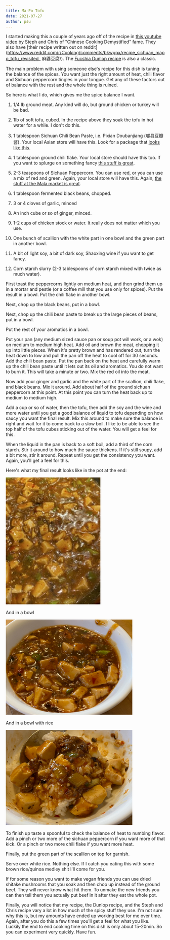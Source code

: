 ```yaml
---
title: Ma-Po Tofu
date: 2021-07-27
author: psu
---
```


I started making this a couple of years ago off of the recipe in [this youtube
video](https://www.youtube.com/watch?v=AujuLHK3hvs) by Steph and Chris of "Chinese Cooking
Demystified" fame. They also have [their recipe written out on
reddit](https://www.reddit.com/r/Cooking/comments/bkwppx/recipe_sichuan_mapo_tofu_revisited_
麻婆豆腐/). The [Fucshia Dunlop
recipe](https://www.epicurious.com/recipes/member/views/ma-po-dofu-by-fuschia-dunlop-50015560)
is also a classic.

The main problem with using someone else's recipe for this dish is tuning the balance of
the spices. You want just the right amount of heat, chili flavor and Sichuan peppercorn
tingles in your tongue. Get any of these factors out of balance with the rest and the
whole thing is ruined.

So here is what I do, which gives me the spice balance I want.

1. 1/4 lb ground meat. Any kind will do, but ground chicken or turkey will be bad.

1. 1lb of soft tofu, cubed. In the recipe above they soak the tofu in hot water for a
   while. I don't do this.

1. 1 tablespoon Sichuan Chili Bean Paste, i.e. Pixian Doubanjiang (郫县豆瓣酱). Your local
   Asian store will have this. Look for a package that [looks like
   this](https://www.amazon.com/Sichuan-Pixian-Boad-Paste-Chili/dp/B01M31VHNZ/ref=sr_1_4?crid=2BYHBAGK31S1A&keywords=pixian+doubanjiang&qid=1581962243&sprefix=pixian%2Caps%2C126&sr=8-4).

1. 1 tablespoon ground chili flake. Your local store should have this too. If you want to
   splurge on something fancy [this stuff is
   great](https://themalamarket.com/collections/sichuan-spices-dry-goods/products/sichuan-chili-flakes-xiang-la-jiao-mian).

1. 2-3 teaspoons of Sichuan Peppercorn. You can use red, or you can use a mix of red and
   green. Again, your local store will have this. Again, [the stuff at the Mala market is
   great](https://themalamarket.com/collections/sichuan-spices-dry-goods/products/sichuan-flower-pepper-special-grade-da-hong-pao-sichuan-pepper).

1. 1 tablespoon fermented black beans, chopped.

1. 3 or 4 cloves of garlic, minced

1. An inch cube or so of ginger, minced.

1. 1-2 cups of chicken stock or water. It really does not matter which you use.

1. One bunch of scallion with the white part in one bowl and the green part in another bowl.

1. A bit of light soy, a bit of dark soy, Shaoxing wine if you want to get fancy.

1. Corn starch slurry (2-3 tablespoons of corn starch mixed with twice as much water).

First toast the peppercorns lightly on medium heat, and then grind them up in a mortar and
pestle (or a coffee mill that you use only for spices). Put the result in a bowl. Put the
chili flake in another bowl.

Next, chop up the black beans, put in a bowl.

Next, chop up the chili bean paste to break up the large pieces of beans, put in a bowl.

Put the rest of your aromatics in a bowl.

Put your pan (any medium sized sauce pan or soup pot will work, or a wok) on medium to
medium high heat. Add oil and brown the meat, chopping it up into little pieces. When it's
pretty brown and has rendered out, turn the heat down to low and pull the pan off the heat
to cool off for 30 seconds. Add the chili bean paste. Put the pan back on the heat and
carefully warm up the chili bean paste until it lets out its oil and aromatics. You do not
want to burn it. This will take a minute or two. Mix the red oil into the meat.

Now add your ginger and garlic and the white part of the scallion, chili flake, and black
beans. Mix it around. Add about half of the ground sichuan peppercorn at this point. At
this point you can turn the heat back up to medium to medium high.

Add a cup or so of water, then the tofu, then add the soy and the wine and more water
until you get a good balance of liquid to tofu depending on how saucy you want the final
result. Mix this around to make sure the balance is right and wait for it to come back to
a slow boil. I like to be able to see the top half of the tofu cubes sticking out of the
water. You will get a feel for this.

When the liquid in the pan is back to a soft boil, add a third of the corn starch. Stir it
around to how much the sauce thickens. If it's still soupy, add a bit more, stir it
around. Repeat until you get the consistency you want. Again, you'll get a feel for this.

Here's what my final result looks like in the pot at the end:

> <a href="../images/IMG_5204.jpg">
<img src="../images/IMG_5204-small.jpg" height=400></a>


And in a bowl

> <a href="../images/IMG_5207.jpg">
<img src="../images/IMG_5207-small.jpg" width=400></a>

And in a bowl with rice

> <a href="../images/IMG_5213.jpg">
<img src="../images/IMG_5213-small.jpg" width=400></a>

To finish up taste a spoonful to check the balance of heat to numbing flavor. Add a pinch
or two more of the sichuan peppercorn if you want more of that kick. Or a pinch or two
more chili flake if you want more heat.

Finally, put the green part of the scallion on top for garnish.

Serve over white rice. Nothing else. If I catch you eating this with some brown
rice/quinoa medley shit I'll come for you.

If for some reason you want to make vegan friends you can use dried shitake mushrooms that
you soak and then chop up instead of the ground beef. They will never know what hit them.
To unmake the new friends you can then tell them you actually put beef in it after
they eat the whole pot.

Finally, you will notice that my recipe, the Dunlop recipe, and the Steph and Chris recipe
vary a lot in how much of the spicy stuff they use. I'm not sure why this is, but my
amounts have ended up working best for me over time. Again, after you do this a few times
you'll get a feel for what you like. Luckily the end to end cooking time on this dish is
only about 15-20min. So you can experiment very quickly. Have fun.
